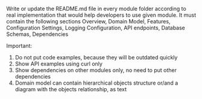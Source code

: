 Write or update the README.md file in every module folder according to real implementation that would help developers to use given module. It must contain the following sections Overview, Domain Model, Features, Configuration Settings, Logging Configuration, API endpoints, Database Schemas, Dependencies

Important:
1. Do not put code examples, because they will be outdated quickly
2. Show API examples using curl only
3. Show dependencies on other modules only, no need to put other dependencies
4. Domain model can contain hierarchical objects structure or/and a diagram with the objects relationship, as text
